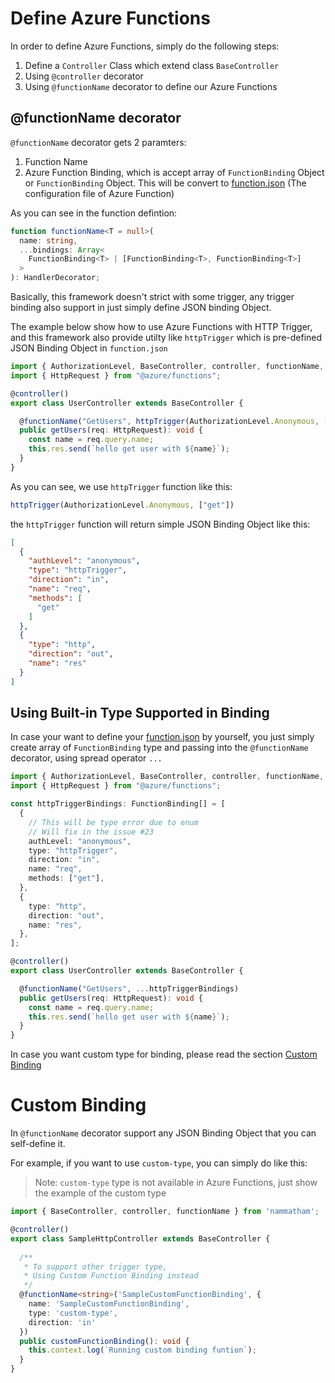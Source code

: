 # Define Azure Functions

In order to define Azure Functions, simply do the following steps:
1. Define a `Controller` Class which extend class `BaseController` 
2. Using `@controller` decorator 
3. Using `@functionName` decorator to define our Azure Functions

## @functionName decorator

`@functionName` decorator gets 2 paramters:
1. Function Name
2. Azure Function Binding, which is accept array of `FunctionBinding` Object or `FunctionBinding` Object. This will be convert to [function.json](https://learn.microsoft.com/en-us/azure/azure-functions/create-first-function-cli-node?tabs=azure-cli%2Cbrowser#functionjson) (The configuration file of Azure Function)

As you can see in the function defintion:

```ts
function functionName<T = null>(
  name: string,
  ...bindings: Array<
    FunctionBinding<T> | [FunctionBinding<T>, FunctionBinding<T>]
  >
): HandlerDecorator;
```


Basically, this framework doesn't strict with some trigger, any trigger binding also support in just simply define JSON binding Object.

The example below show how to use Azure Functions with HTTP Trigger, and this framework also provide utilty like `httpTrigger` which is pre-defined JSON Binding Object in `function.json`

```ts
import { AuthorizationLevel, BaseController, controller, functionName, httpTrigger } from "nammatham";
import { HttpRequest } from "@azure/functions";

@controller()
export class UserController extends BaseController {

  @functionName("GetUsers", httpTrigger(AuthorizationLevel.Anonymous, ["get"]))
  public getUsers(req: HttpRequest): void {
    const name = req.query.name;  
    this.res.send(`hello get user with ${name}`);
  }
}
```

As you can see, we use `httpTrigger` function like this:

```ts
httpTrigger(AuthorizationLevel.Anonymous, ["get"])
```

the `httpTrigger` function will return simple JSON Binding Object like this:

```json
[
  {
    "authLevel": "anonymous",
    "type": "httpTrigger",
    "direction": "in",
    "name": "req",
    "methods": [
      "get"
    ]
  },
  {
    "type": "http",
    "direction": "out",
    "name": "res"
  }
]
```


## Using Built-in Type Supported in Binding 

In case your want to define your [function.json](https://learn.microsoft.com/en-us/azure/azure-functions/create-first-function-cli-node?tabs=azure-cli%2Cbrowser#functionjson) by yourself, you just simply create array of `FunctionBinding` type and passing into the `@functionName` decorator, using spread operator `...`

```ts
import { AuthorizationLevel, BaseController, controller, functionName, httpTrigger, FunctionBinding } from "nammatham";
import { HttpRequest } from "@azure/functions";

const httpTriggerBindings: FunctionBinding[] = [
  {
    // This will be type error due to enum
    // Will fix in the issue #23
    authLevel: "anonymous",
    type: "httpTrigger",
    direction: "in",
    name: "req",
    methods: ["get"],
  },
  {
    type: "http",
    direction: "out",
    name: "res",
  },
];

@controller()
export class UserController extends BaseController {

  @functionName("GetUsers", ...httpTriggerBindings)
  public getUsers(req: HttpRequest): void {
    const name = req.query.name;  
    this.res.send(`hello get user with ${name}`);
  }
}
```

In case you want custom type for binding, please read the section [Custom Binding](define-azure-function.md#custom-binding)

# Custom Binding

In `@functionName` decorator support any JSON Binding Object that you can self-define it.

For example, if you want to use `custom-type`, you can simply do like this:

> Note: `custom-type` type is not available in Azure Functions, just show the example of the custom type

```ts
import { BaseController, controller, functionName } from 'nammatham';

@controller()
export class SampleHttpController extends BaseController {
  
  /**
   * To support other trigger type,
   * Using Custom Function Binding instead
   */
  @functionName<string>('SampleCustomFunctionBinding', {
    name: 'SampleCustomFunctionBinding',
    type: 'custom-type',
    direction: 'in'
  })
  public customFunctionBinding(): void {
    this.context.log(`Running custom binding funtion`);
  }
}
```
